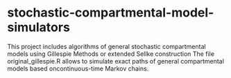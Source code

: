 # stochastic-compartmental-model-simulators
This project includes algorithms of general stochastic compartmental models using Gillespie Methods or extended Sellke construction
The file original_gillespie.R allows to simulate exact paths of general compartmental models based oncontinuous-time Markov chains.

